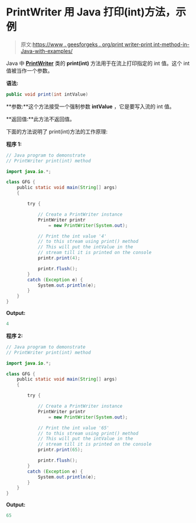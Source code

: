 # PrintWriter 用 Java 打印(int)方法，示例

> 原文:[https://www . geesforgeks . org/print writer-print int-method-in-Java-with-examples/](https://www.geeksforgeeks.org/printwriter-printint-method-in-java-with-examples/)

Java 中 **[PrintWriter](https://www.geeksforgeeks.org/java-io-printprintr-class-java-set-1/)** 类的 **print(int)** 方法用于在流上打印指定的 int 值。这个 int 值被当作一个参数。

**语法:**

```java
public void print(int intValue)
```

**参数:**这个方法接受一个强制参数 **intValue** ，它是要写入流的 int 值。

**返回值:**此方法不返回值。

下面的方法说明了 print(int)方法的工作原理:

**程序 1:**

```java
// Java program to demonstrate
// PrintWriter print(int) method

import java.io.*;

class GFG {
    public static void main(String[] args)
    {

        try {

            // Create a PrintWriter instance
            PrintWriter printr
                = new PrintWriter(System.out);

            // Print the int value '4'
            // to this stream using print() method
            // This will put the intValue in the
            // stream till it is printed on the console
            printr.print(4);

            printr.flush();
        }
        catch (Exception e) {
            System.out.println(e);
        }
    }
}
```

**Output:**

```java
4

```

**程序 2:**

```java
// Java program to demonstrate
// PrintWriter print(int) method

import java.io.*;

class GFG {
    public static void main(String[] args)
    {

        try {

            // Create a PrintWriter instance
            PrintWriter printr
                = new PrintWriter(System.out);

            // Print the int value '65'
            // to this stream using print() method
            // This will put the intValue in the
            // stream till it is printed on the console
            printr.print(65);

            printr.flush();
        }
        catch (Exception e) {
            System.out.println(e);
        }
    }
}
```

**Output:**

```java
65

```